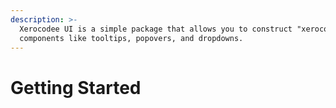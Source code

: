 ```yaml
---
description: >-
  Xerocodee UI is a simple package that allows you to construct "xerocodee"
  components like tooltips, popovers, and dropdowns.
---
```


# Getting Started

